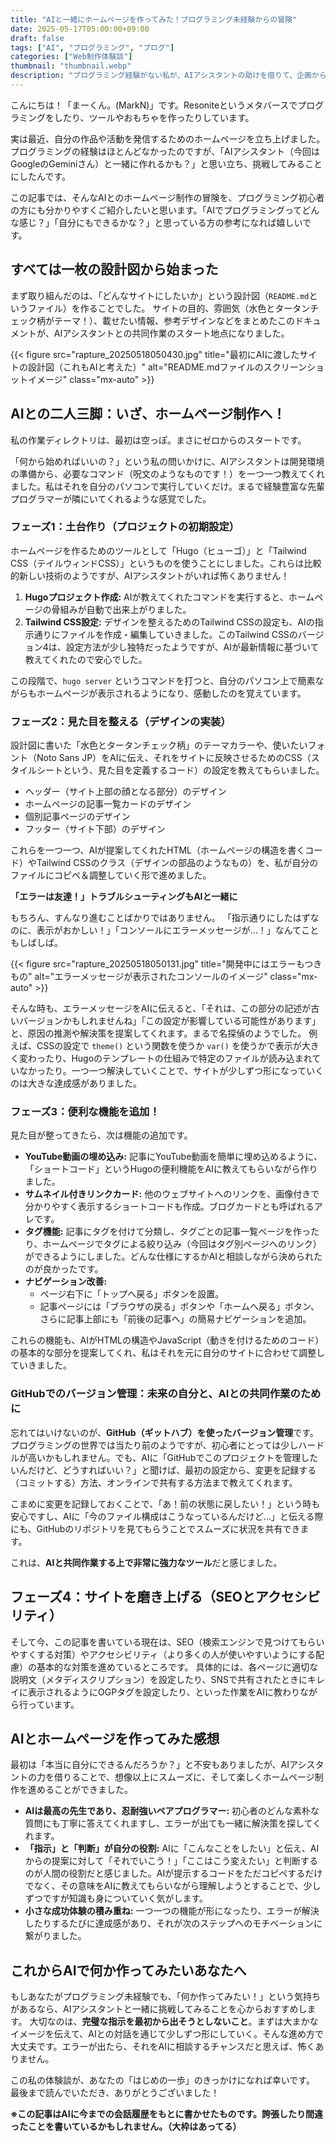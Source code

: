 ```yaml
---
title: "AIと一緒にホームページを作ってみた！プログラミング未経験からの冒険"
date: 2025-05-17T05:00:00+09:00
draft: false
tags: ["AI", "プログラミング", "ブログ"]
categories: ["Web制作体験談"]
thumbnail: "thumbnail.webp"
description: "プログラミング経験がない私が、AIアシスタントの助けを借りて、企画からデザイン実装、機能追加まで、自分だけのポートフォリオサイトを立ち上げた体験談。AIとの共同作業の雰囲気や大まかな流れをお伝えします。"
---
```


こんにちは！「まーくん。(MarkN)」です。Resoniteというメタバースでプログラミングをしたり、ツールやおもちゃを作ったりしています。

実は最近、自分の作品や活動を発信するためのホームページを立ち上げました。プログラミングの経験はほとんどなかったのですが、「AIアシスタント（今回はGoogleのGeminiさん）と一緒に作れるかも？」と思い立ち、挑戦してみることにしたんです。

この記事では、そんなAIとのホームページ制作の冒険を、プログラミング初心者の方にも分かりやすくご紹介したいと思います。「AIでプログラミングってどんな感じ？」「自分にもできるかな？」と思っている方の参考になれば嬉しいです。

## すべては一枚の設計図から始まった

まず取り組んだのは、「どんなサイトにしたいか」という設計図（`README.md`というファイル）を作ることでした。
サイトの目的、雰囲気（水色とタータンチェック柄がテーマ！）、載せたい情報、参考デザインなどをまとめたこのドキュメントが、AIアシスタントとの共同作業のスタート地点になりました。

{{< figure src="rapture_20250518050430.jpg" title="最初にAIに渡したサイトの設計図（これもAIと考えた）" alt="README.mdファイルのスクリーンショットイメージ" class="mx-auto" >}}

## AIとの二人三脚：いざ、ホームページ制作へ！

私の作業ディレクトリは、最初は空っぽ。まさにゼロからのスタートです。

「何から始めればいいの？」という私の問いかけに、AIアシスタントは開発環境の準備から、必要なコマンド（呪文のようなものです！）を一つ一つ教えてくれました。私はそれを自分のパソコンで実行していくだけ。まるで経験豊富な先輩プログラマーが隣にいてくれるような感覚でした。

### フェーズ1：土台作り（プロジェクトの初期設定）

ホームページを作るためのツールとして「Hugo（ヒューゴ）」と「Tailwind CSS（テイルウィンドCSS）」というものを使うことにしました。これらは比較的新しい技術のようですが、AIアシスタントがいれば怖くありません！

1.  **Hugoプロジェクト作成:** AIが教えてくれたコマンドを実行すると、ホームページの骨組みが自動で出来上がりました。
2.  **Tailwind CSS設定:** デザインを整えるためのTailwind CSSの設定も、AIの指示通りにファイルを作成・編集していきました。このTailwind CSSのバージョン4は、設定方法が少し独特だったようですが、AIが最新情報に基づいて教えてくれたので安心でした。

この段階で、`hugo server` というコマンドを打つと、自分のパソコン上で簡素ながらもホームページが表示されるようになり、感動したのを覚えています。

### フェーズ2：見た目を整える（デザインの実装）

設計図に書いた「水色とタータンチェック柄」のテーマカラーや、使いたいフォント（Noto Sans JP）をAIに伝え、それをサイトに反映させるためのCSS（スタイルシートという、見た目を定義するコード）の設定を教えてもらいました。

* ヘッダー（サイト上部の顔となる部分）のデザイン
* ホームページの記事一覧カードのデザイン
* 個別記事ページのデザイン
* フッター（サイト下部）のデザイン

これらを一つ一つ、AIが提案してくれたHTML（ホームページの構造を書くコード）やTailwind CSSのクラス（デザインの部品のようなもの）を、私が自分のファイルにコピペ＆調整していく形で進めました。

**「エラーは友達！」トラブルシューティングもAIと一緒に**

もちろん、すんなり進むことばかりではありません。
「指示通りにしたはずなのに、表示がおかしい！」「コンソールにエラーメッセージが…！」なんてこともしばしば。

{{< figure src="rapture_20250518050131.jpg" title="開発中にはエラーもつきもの" alt="エラーメッセージが表示されたコンソールのイメージ" class="mx-auto" >}}

そんな時も、エラーメッセージをAIに伝えると、「それは、この部分の記述が古いバージョンかもしれませんね」「この設定が影響している可能性があります」と、原因の推測や解決策を提案してくれます。まるで名探偵のようでした。
例えば、CSSの設定で `theme()` という関数を使うか `var()` を使うかで表示が大きく変わったり、Hugoのテンプレートの仕組みで特定のファイルが読み込まれていなかったり。一つ一つ解決していくことで、サイトが少しずつ形になっていくのは大きな達成感がありました。

### フェーズ3：便利な機能を追加！

見た目が整ってきたら、次は機能の追加です。

* **YouTube動画の埋め込み:** 記事にYouTube動画を簡単に埋め込めるように、「ショートコード」というHugoの便利機能をAIに教えてもらいながら作りました。
* **サムネイル付きリンクカード:** 他のウェブサイトへのリンクを、画像付きで分かりやすく表示するショートコードも作成。ブログカードとも呼ばれるアレです。
* **タグ機能:** 記事にタグを付けて分類し、タグごとの記事一覧ページを作ったり、ホームページでタグによる絞り込み（今回はタグ別ページへのリンク）ができるようにしました。どんな仕様にするかAIと相談しながら決められたのが良かったです。
* **ナビゲーション改善:**
    * ページ右下に「トップへ戻る」ボタンを設置。
    * 記事ページには「ブラウザの戻る」ボタンや「ホームへ戻る」ボタン、さらに記事上部にも「前後の記事へ」の簡易ナビゲーションを追加。

これらの機能も、AIがHTMLの構造やJavaScript（動きを付けるためのコード）の基本的な部分を提案してくれ、私はそれを元に自分のサイトに合わせて調整していきました。

### GitHubでのバージョン管理：未来の自分と、AIとの共同作業のために

忘れてはいけないのが、**GitHub（ギットハブ）を使ったバージョン管理**です。
プログラミングの世界では当たり前のようですが、初心者にとっては少しハードルが高いかもしれません。でも、AIに「GitHubでこのプロジェクトを管理したいんだけど、どうすればいい？」と聞けば、最初の設定から、変更を記録する（コミットする）方法、オンラインで共有する方法まで教えてくれます。

こまめに変更を記録しておくことで、「あ！前の状態に戻したい！」という時も安心ですし、AIに「今のファイル構成はこうなっているんだけど…」と伝える際にも、GitHubのリポジトリを見てもらうことでスムーズに状況を共有できます。

これは、**AIと共同作業する上で非常に強力なツール**だと感じました。

## フェーズ4：サイトを磨き上げる（SEOとアクセシビリティ）

そして今、この記事を書いている現在は、SEO（検索エンジンで見つけてもらいやすくする対策）やアクセシビリティ（より多くの人が使いやすいようにする配慮）の基本的な対策を進めているところです。
具体的には、各ページに適切な説明文（メタディスクリプション）を設定したり、SNSで共有されたときにキレイに表示されるようにOGPタグを設定したり、といった作業をAIに教わりながら行っています。

## AIとホームページを作ってみた感想

最初は「本当に自分にできるんだろうか？」と不安もありましたが、AIアシスタントの力を借りることで、想像以上にスムーズに、そして楽しくホームページ制作を進めることができました。

* **AIは最高の先生であり、忍耐強いペアプログラマー:** 初心者のどんな素朴な質問にも丁寧に答えてくれますし、エラーが出ても一緒に解決策を探してくれます。
* **「指示」と「判断」が自分の役割:** AIに「こんなことをしたい」と伝え、AIからの提案に対して「それでいこう！」「ここはこう変えたい」と判断するのが人間の役割だと感じました。AIが提示するコードをただコピペするだけでなく、その意味をAIに教えてもらいながら理解しようとすることで、少しずつですが知識も身についていく気がします。
* **小さな成功体験の積み重ね:** 一つ一つの機能が形になったり、エラーが解決したりするたびに達成感があり、それが次のステップへのモチベーションに繋がりました。

## これからAIで何か作ってみたいあなたへ

もしあなたがプログラミング未経験でも、「何か作ってみたい！」という気持ちがあるなら、AIアシスタントと一緒に挑戦してみることを心からおすすめします。
大切なのは、**完璧な指示を最初から出そうとしないこと**。まずは大まかなイメージを伝えて、AIとの対話を通じて少しずつ形にしていく。そんな進め方で大丈夫です。エラーが出たら、それをAIに相談するチャンスだと思えば、怖くありません。

この私の体験談が、あなたの「はじめの一歩」のきっかけになれば幸いです。
最後まで読んでいただき、ありがとうございました！

**※この記事はAIに今までの会話履歴をもとに書かせたものです。誇張したり間違ったことを書いているかもしれません。（大枠はあってる）**